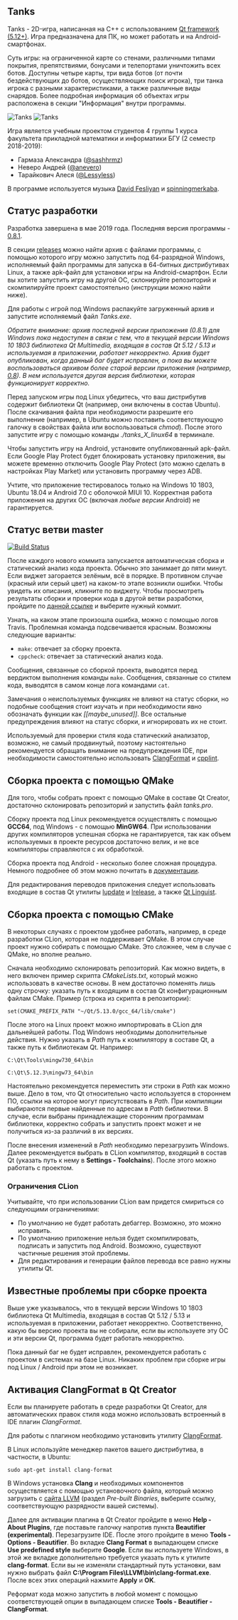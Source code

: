 ## Tanks

Tanks - 2D-игра, написанная на C++ с использованием 
[Qt framework (5.12+)](https://www.qt.io). Игра предназначена для ПК, но может
работать и на Android-смартфонах.

Суть игры: на ограниченной карте со стенами, различными типами покрытия,
препятствиями, бонусами и телепортами уничтожить всех ботов. Доступны четыре
карты, три вида ботов (от почти бездействующих до ботов, осуществляющих поиск
игрока), три танка игрока с разными характеристиками, а также различные виды
снарядов. Более подробная информация об объектах игры расположена в секции
"Информация" внутри программы.

![Tanks](rules/screenshot1.png)
![Tanks](rules/screenshot2.png)

Игра является учебным проектом студентов 4 группы 1 курса факультета
прикладной математики и информатики БГУ (2 семестр 2018-2019): 
* Гармаза Александра ([@sashhrmz](https://github.com/sashhrmz))
* Неверо Андрей ([@anevero](https://github.com/anevero))
* Тарайкович Алеся ([@Lessyless](https://github.com/Lessyless))

В программе используется музыка 
[David Fesliyan](https://www.fesliyanstudios.com/) и
[spinningmerkaba](http://dig.ccmixter.org/people/jlbrock44).

## Статус разработки

Разработка завершена в мае 2019 года. Последняя версия программы - 
[0.8.1](https://github.com/anevero/tanks/tree/0.8.1).

В секции [releases](https://github.com/anevero/tanks/releases/tag/0.8.1) 
можно найти архив с файлами программы, с помощью которого игру можно 
запустить под 64-разрядной Windows, исполняемый файл программы для запуска
в 64-битных дистрибутивах Linux, а также apk-файл для установки игры на
Android-смартфон. Если вы хотите запустить игру на другой ОС, склонируйте
репозиторий и скомпилируйте проект самостоятельно (инструкции можно найти
ниже). 

Для работы с игрой под Windows распакуйте загруженный архив и запустите
исполняемый файл *Tanks.exe*. 

*Обратите внимание: архив последней версии приложения (0.8.1) для Windows пока
недоступен в связи с тем, что в текущей версии Windows 10 1803 библиотека Qt
Multimedia, входящая в состав Qt 5.12 / 5.13 и используемая в приложении, 
работает некорректно. Архив будет опубликован, когда данный баг будет
исправлен, а пока вы можете воспользоваться архивом более старой версии
приложения (например, [0.8](https://github.com/anevero/tanks/releases/tag/0.8)).
В нем используется другая версия библиотеки, которая функционирует корректно.*

Перед запуском игры под Linux убедитесь, что ваш дистрибутив содержит
библиотеки Qt (например, они включены в состав Ubuntu). После скачивания файла
при необходимости разрешите его выполнение (например, в Ubuntu можно поставить
соответствующую галочку в свойствах файла или воспользоваться *chmod*). После
этого запустите игру с помощью команды *./tanks_X_linux64* в терминале.

Чтобы запустить игру на Android, установите опубликованный apk-файл. Если
Google Play Protect будет блокировать установку приложения, вы можете временно
отключить Google Play Protect (это можно сделать в настройках Play Market) или
установить программу через ADB.

Учтите, что приложение тестировалось только на Windows 10 1803, Ubuntu 18.04 и
Android 7.0 с оболочкой MIUI 10. Корректная работа приложения на других ОС
(включая *любые версии* Android) не гарантируется.

## Статус ветви master

[![Build Status](https://travis-ci.com/anevero/tanks.svg?token=rHXfUepVp6qMW4yZAUh7&branch=master)](https://travis-ci.com/anevero/tanks)

После каждого нового коммита запускается автоматическая сборка и статический 
анализ кода проекта. Обычно это занимает до пяти минут. Если виджет загорается
зелёным, всё в порядке. В противном случае (красный или серый цвет) на
каком-то этапе возникли ошибки. Чтобы увидеть их описания, кликните по виджету.
Чтобы просмотреть результаты сборки и проверки кода в другой ветви разработки,
пройдите по [данной ссылке](https://travis-ci.com/anevero/tanks/branches) и
выберите нужный коммит.

Узнать, на каком этапе произошла ошибка, можно с помощью логов Travis. 
Проблемная команда подсвечивается красным. Возможны следующие варианты:
* `make`: отвечает за сборку проекта.
* `cppcheck`: отвечает за статический анализ кода.

Сообщения, связанные со сборкой проекта, выводятся перед вердиктом выполнения
команды `make`. Сообщения, связанные со стилем кода, выводятся в самом конце
лога командами `cat`. 

Замечания о неиспользуемых функциях не влияют на статус сборки, но подобные
сообщения стоит изучать и при необходимости явно обозначать функции как
*[[maybe_unused]]*. Все остальные предупреждения влияют на статус сборки, и
игнорировать их не стоит.

Используемый для проверки стиля кода статический анализатор, возможно, не 
самый продвинутый, поэтому настоятельно рекомендуется обращать внимание на
предупреждения IDE, при необходимости самостоятельно использовать
[ClangFormat](https://clang.llvm.org/docs/ClangFormat.html) и
[cpplint](https://github.com/cpplint/cpplint).

## Сборка проекта с помощью QMake

Для того, чтобы собрать проект с помощью QMake в составе Qt Creator, 
достаточно склонировать репозиторий и запустить файл *tanks.pro*. 

Сборку проекта под Linux рекомендуется осуществлять с помощью **GCC64**, под
Windows - с помощью **MinGW64**. При использовании других компиляторов успешная
сборка не гарантируется, так как объем используемых в проекте ресурсов
достаточно велик, и не все компиляторы справляются с их обработкой.

Сборка проекта под Android - несколько более сложная процедура. Немного
подробнее об этом можно почитать в
[документации](https://doc.qt.io/qt-5/android-getting-started.html).

Для редактирования переводов приложения следует использовать входящие в состав
Qt утилиты [lupdate](https://doc.qt.io/qt-5/linguist-manager.html#using-lupdate)
и [lrelease](https://doc.qt.io/qt-5/linguist-manager.html#using-lrelease), а
также [Qt Linguist](https://doc.qt.io/qt-5/qtlinguist-index.html).

## Сборка проекта с помощью CMake

В некоторых случаях с проектом удобнее работать, например, в среде разработки
CLion, которая не поддерживает QMake. В этом случае проект нужно собирать с
помощью CMake. Это сложнее, чем в случае с QMake, но вполне реально.

Сначала необходимо склонировать репозиторий. Как можно видеть, в него включен
пример скрипта *CMakeLists.txt*, который можно использовать в качестве основы.
В нем достаточно поменять лишь одну строчку: указать путь к входящим в состав
Qt конфигурационным файлам CMake. Пример (строка из скрипта в репозитории):

`set(CMAKE_PREFIX_PATH "~/Qt/5.13.0/gcc_64/lib/cmake")`

После этого на Linux проект можно импортировать в CLion для дальнейшей работы.
Под Windows необходимы дополнительные действия. Нужно указать в *Path*
путь к компилятору в составе Qt, а также путь к библиотекам Qt. Например:

`C:\Qt\Tools\mingw730_64\bin`

`C:\Qt\5.12.3\mingw73_64\bin`

Настоятельно рекомендуется переместить эти строки в *Path* как можно 
выше. Дело в том, что Qt относительно часто используется в стороннем
ПО, ссылки на которое могут присутствовать в *Path*. При компиляции выбираются
первые найденные по адресам в *Path* библиотеки. В случае, если выбраны
принадлежащие сторонним программам библиотеки, корректно собрать и запустить
проект может и не получиться из-за различий в их версиях.

После внесения изменений в *Path* необходимо перезагрузить Windows. Далее
рекомендуется выбрать в CLion компилятор, входящий в состав Qt (указать путь к 
нему в **Settings - Toolchains**). После этого можно работать с проектом.

### Ограничения CLion

Учитывайте, что при использовании CLion вам придется смириться со следующими
ограничениями:
* По умолчанию не будет работать дебаггер. Возможно, это можно исправить.
* По умолчанию приложение нельзя будет скомпилировать, подписать и запустить
под Android. Возможно, существуют частичные решения этой проблемы.
* Для редактирования и генерации файлов перевода все равно нужны утилиты
Qt.

## Известные проблемы при сборке проекта

Выше уже указывалось, что в текущей версии Windows 10 1803 библиотека Qt
Multimedia, входящая в состав Qt 5.12 / 5.13 и используемая в приложении, 
работает некорректно. Соответственно, какую бы версию проекта вы не собирали,
если вы используете эту ОС и эти версии Qt, программа будет работать
некорректно.

Пока данный баг не будет исправлен, рекомендуется работать с проектом в
системах на базе Linux. Никаких проблем при сборке игры под Linux / Android
при этом не возникает.

## Активация СlangFormat в Qt Creator

Если вы планируете работать в среде разработки Qt Creator, для автоматических
правок стиля кода можно использовать встроенный в IDE плагин *СlangFormat*.

Для работы с плагином необходимо установить утилиту 
[ClangFormat](https://clang.llvm.org/docs/ClangFormat.html). 

В Linux используйте менеджер пакетов вашего дистрибутива, в частности, в Ubuntu:

`sudo apt-get install clang-format`

В Windows установка **Clang** и необходимых компонентов осуществляется с
помощью установочного файла, который можно загрузить с
[сайта LLVM](http://releases.llvm.org/download.html)
(раздел *Pre-built Binaries*, выберите ссылку, соответствующую разрядности
вашей системы).

Далее для активации плагина в Qt Creator пройдите в меню **Help -
About Plugins**, где поставьте галочку напротив пункта **Beautifier
(experimental)**. Перезагрузите IDE. После этого пройдите в меню **Tools -
Options - Beautifier**. Во вкладке **Clang Format** в выпадающем списке **Use
predefined style** выберите **Google**. Если вы используете Windows, в этой же
вкладке дополнительно требуется указать путь к утилите **clang-format**. Если
вы не изменяли стандартный путь установки, вам нужно выбрать файл
**C:\Program Files\LLVM\bin\clang-format.exe**. После всех этих операций 
нажмите **Apply** и **OK**.

Реформат кода можно запустить в любой момент с помощью соответствующей опции
в выпадающем списке **Tools - Beautifier - ClangFormat**.
